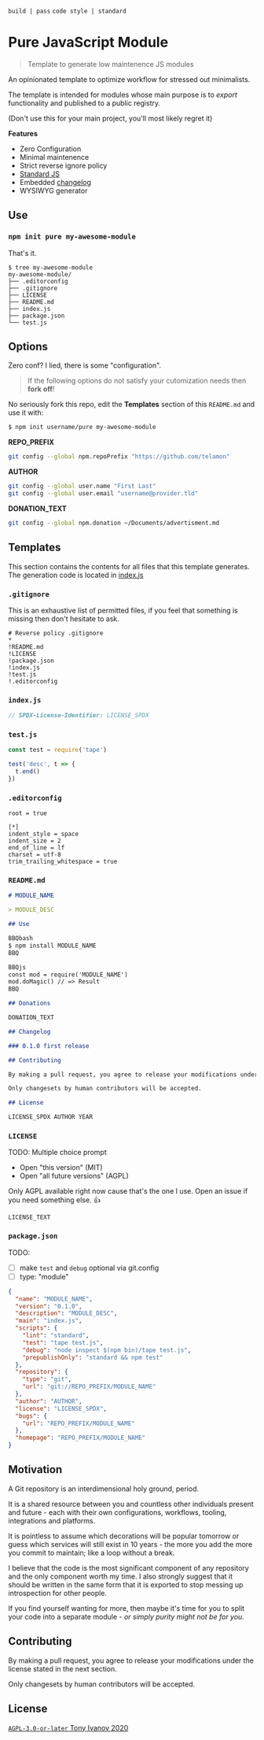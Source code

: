 `build | pass` `code style | standard`
# Pure JavaScript Module

> Template to generate low maintenence JS modules

An opinionated template to optimize workflow for stressed out minimalists.

The template is intended for modules whose main purpose is to _export_
functionality and published to a public registry.

(Don't use this for your main project, you'll most likely regret it)

**Features**

- Zero Configuration
- Minimal maintenence
- Strict reverse ignore policy
- [Standard JS](https://standardjs.com/)
- Embedded [changelog](https://keepachangelog.com/en/1.0.0/)
- WYSIWYG generator

## <a name="Use"></a> Use

### `npm init pure my-awesome-module`

That's it.

```
$ tree my-awesome-module
my-awesome-module/
├── .editorconfig
├── .gitignore
├── LICENSE
├── README.md
├── index.js
├── package.json
└── test.js
```

## Options

Zero conf? I lied, there is some "configuration".

>If the following options do not satisfy your cutomization needs
> then **fork off**!

No seriously fork this repo, edit the **Templates** section of this `README.md`
and use it with:

```bash
$ npm init username/pure my-awesome-module
```

**REPO_PREFIX**

```bash
git config --global npm.repoPrefix "https://github.com/telamon"
```

**AUTHOR**

```bash
git config --global user.name "First Last"
git config --global user.email "username@provider.tld"
```

**DONATION_TEXT**

```bash
git config --global npm.donation ~/Documents/advertisment.md
```

## Templates

This section contains the contents for all files that this template generates.
The generation code is located in [index.js](./index.js)

### `.gitignore`

This is an exhaustive list of permitted files, if you feel that
something is missing then don't hesitate to ask.

```
# Reverse policy .gitignore
*
!README.md
!LICENSE
!package.json
!index.js
!test.js
!.editorconfig
```

### `index.js`

```js
// SPDX-License-Identifier: LICENSE_SPDX
```

### `test.js`

```js
const test = require('tape')

test('desc', t => {
  t.end()
})
```

### `.editorconfig`

```
root = true

[*]
indent_style = space
indent_size = 2
end_of_line = lf
charset = utf-8
trim_trailing_whitespace = true
```

### `README.md`

```markdown
# MODULE_NAME

> MODULE_DESC

## Use

BBQbash
$ npm install MODULE_NAME
BBQ

BBQjs
const mod = require('MODULE_NAME')
mod.doMagic() // => Result
BBQ

## Donations

DONATION_TEXT

## Changelog

### 0.1.0 first release

## Contributing

By making a pull request, you agree to release your modifications under the license stated in the next section.

Only changesets by human contributors will be accepted.

## License

LICENSE_SPDX AUTHOR YEAR
```

### `LICENSE`

TODO: Multiple choice prompt

- Open "this version" (MIT)
- Open "all future versions" (AGPL)

Only AGPL available right now cause that's the one I use.
Open an issue if you need something else. :thumbsup:

```
LICENSE_TEXT
```

### `package.json`

TODO:

- [ ] make `test` and `debug` optional via git.config
- [ ] type: "module"

```json
{
  "name": "MODULE_NAME",
  "version": "0.1.0",
  "description": "MODULE_DESC",
  "main": "index.js",
  "scripts": {
    "lint": "standard",
    "test": "tape test.js",
    "debug": "node inspect $(npm bin)/tape test.js",
    "prepublishOnly": "standard && npm test"
  },
  "repository": {
    "type": "git",
    "url": "git://REPO_PREFIX/MODULE_NAME"
  },
  "author": "AUTHOR",
  "license": "LICENSE_SPDX",
  "bugs": {
    "url": "REPO_PREFIX/MODULE_NAME"
  },
  "homepage": "REPO_PREFIX/MODULE_NAME"
}
```

## Motivation

A Git repository is an interdimensional holy ground, period.

It is a shared resource between you and countless other individuals present and future - each with their own configurations, workflows, tooling, integrations and platforms.

It is pointless to assume which decorations will be popular tomorrow
or guess which services will still exist in 10 years - the more you add the more you commit to maintain; like a loop without a break.

I believe that the code is the most significant component of any repository
and the only component worth my time. I also strongly suggest
that it should be written in the same form that it is exported to stop messing up
introspection for other people.

If you find yourself wanting for more, then maybe it's time for you to split
your code into a separate module _- or simply purity might not be for you._

## Contributing

By making a pull request, you agree to release your modifications under the license stated in the next section.

Only changesets by human contributors will be accepted.

## License

[`AGPL-3.0-or-later` Tony Ivanov 2020](./LICENSE)
